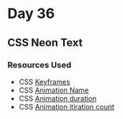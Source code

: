 # Day 36

## CSS Neon Text 

### Resources Used

- CSS [Keyframes](https://developer.mozilla.org/en-US/docs/Web/CSS/@keyframes)
- CSS [Animation Name](https://developer.mozilla.org/en-US/docs/Web/CSS/animation-name)
- CSS [Animation duration](https://developer.mozilla.org/en-US/docs/Web/CSS/animation-duration)
- CSS [Animation itiration count](https://developer.mozilla.org/en-US/docs/Web/CSS/animation-iteration-count)